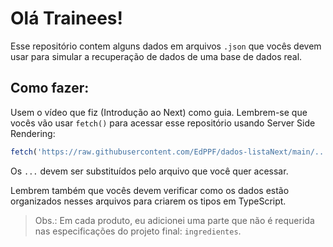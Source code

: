 # Olá Trainees!

Esse repositório contem alguns dados em arquivos `.json` que vocês devem usar para simular a recuperação de dados
de uma base de dados real.

## Como fazer:
Usem o vídeo que fiz (Introdução ao Next) como guia. Lembrem-se que vocês vão usar `fetch()` para acessar esse
repositório usando Server Side Rendering:

```typescript
fetch('https://raw.githubusercontent.com/EdPPF/dados-listaNext/main/...');
```

Os `...` devem ser substituídos pelo arquivo que você quer acessar.

Lembrem também que vocês devem verificar como os dados estão organizados nesses arquivos para criarem os tipos em TypeScript.

> Obs.: Em cada produto, eu adicionei uma parte que não é requerida nas especificações do projeto final: `ingredientes`.
